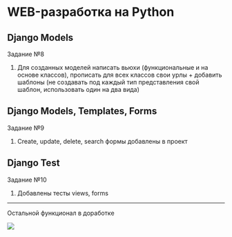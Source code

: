 # WEB-разработка на Python
## Django Models
Задание №8

1. Для созданных моделей написать вьюхи (функциональные и на основе классов),
прописать для всех классов свои урлы + добавить шаблоны (не создавать под каждый
тип представления свой шаблон, использовать один на два вида)

## Django Models, Templates, Forms
Задание №9

1. Create, update, delete, search формы добавлены в проект

## Django Test
Задание №10

1. Добавлены тесты views, forms

---
Остальной функционал в доработке

![](/home/technical/Desktop/68747470733a2f2f693132312e666173747069632e6f72672f6269672f323032332f303433302f31612f66616535636136633438373864313463393839653932303334623931303331612e706e67.png)